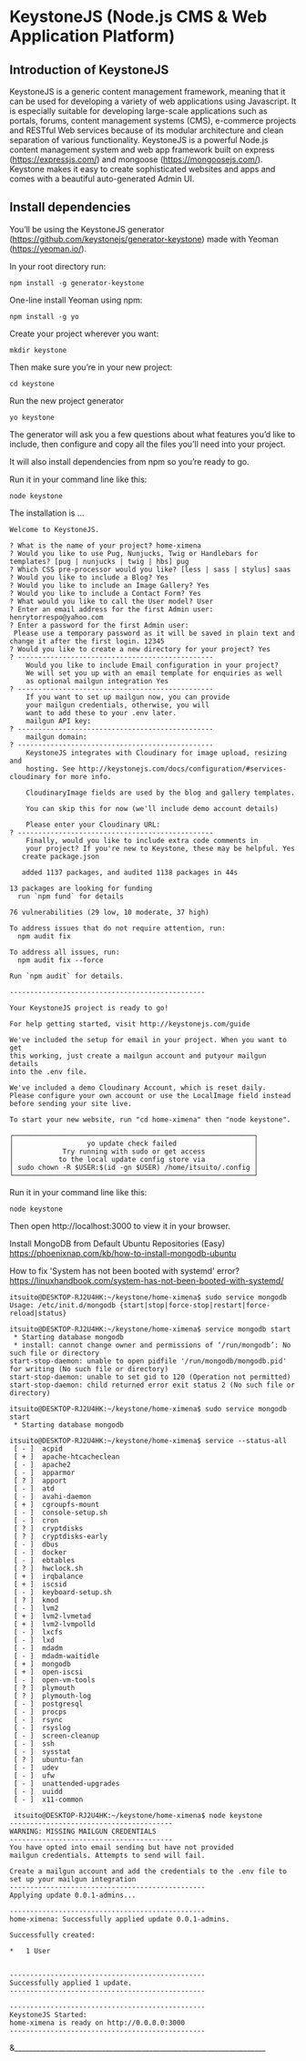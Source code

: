 # KeystoneJS (Node.js CMS & Web Application Platform)

## Introduction of KeystoneJS

KeystoneJS is a generic content management framework, meaning that it 
can be used for developing a variety of web applications using Javascript. 
It is especially suitable for developing large-scale applications such 
as portals, forums, content management systems (CMS), e-commerce projects 
and RESTful Web services because of its modular architecture and clean 
separation of various functionality. KeystoneJS is a powerful Node.js 
content management system and web app framework built on express (https://expressjs.com/) and 
mongoose (https://mongoosejs.com/). Keystone makes it easy to create sophisticated websites and 
apps and comes with a beautiful auto-generated Admin UI.

## Install dependencies

You’ll be using the KeystoneJS generator (https://github.com/keystonejs/generator-keystone) made with Yeoman
(https://yeoman.io/). 

In your root directory run:

```terminal
npm install -g generator-keystone
```

One-line install Yeoman using npm:

```terminal
npm install -g yo
```

Create your project wherever you want:

```terminal
mkdir keystone
```

Then make sure you’re in your new project:

```terminal
cd keystone
```

Run the new project generator

```terminal
yo keystone
```

The generator will ask you a few questions about what features you’d 
like to include, then configure and copy all the files you’ll need 
into your project.

It will also install dependencies from npm so you’re ready to go.

Run it in your command line like this:

```terminal
node keystone
```

The installation is ...

```terminal
Welcome to KeystoneJS.

? What is the name of your project? home-ximena
? Would you like to use Pug, Nunjucks, Twig or Handlebars for templates? [pug | nunjucks | twig | hbs] pug
? Which CSS pre-processor would you like? [less | sass | stylus] saas
? Would you like to include a Blog? Yes
? Would you like to include an Image Gallery? Yes
? Would you like to include a Contact Form? Yes
? What would you like to call the User model? User
? Enter an email address for the first Admin user: henrytorrespo@yahoo.com
? Enter a password for the first Admin user:
 Please use a temporary password as it will be saved in plain text and change it after the first login. 12345
? Would you like to create a new directory for your project? Yes
? ------------------------------------------------
    Would you like to include Email configuration in your project?
    We will set you up with an email template for enquiries as well
    as optional mailgun integration Yes
? ------------------------------------------------
    If you want to set up mailgun now, you can provide
    your mailgun credentials, otherwise, you will
    want to add these to your .env later.
    mailgun API key:
? ------------------------------------------------
    mailgun domain:
? ------------------------------------------------
    KeystoneJS integrates with Cloudinary for image upload, resizing and
    hosting. See http://keystonejs.com/docs/configuration/#services-cloudinary for more info.

    CloudinaryImage fields are used by the blog and gallery templates.

    You can skip this for now (we'll include demo account details)

    Please enter your Cloudinary URL:
? ------------------------------------------------
    Finally, would you like to include extra code comments in
    your project? If you're new to Keystone, these may be helpful. Yes
   create package.json
   
   added 1137 packages, and audited 1138 packages in 44s

13 packages are looking for funding
  run `npm fund` for details

76 vulnerabilities (29 low, 10 moderate, 37 high)

To address issues that do not require attention, run:
  npm audit fix

To address all issues, run:
  npm audit fix --force

Run `npm audit` for details.

------------------------------------------------

Your KeystoneJS project is ready to go!

For help getting started, visit http://keystonejs.com/guide

We've included the setup for email in your project. When you want to get 
this working, just create a mailgun account and putyour mailgun details 
into the .env file.

We've included a demo Cloudinary Account, which is reset daily.
Please configure your own account or use the LocalImage field instead
before sending your site live.

To start your new website, run "cd home-ximena" then "node keystone".

┌───────────────────────────────────────────────────────────┐
│                  yo update check failed                   │
│            Try running with sudo or get access            │
│           to the local update config store via            │
│ sudo chown -R $USER:$(id -gn $USER) /home/itsuito/.config │
└───────────────────────────────────────────────────────────┘

```

Run it in your command line like this:

```terminal
node keystone
```

Then open http://localhost:3000 to view it in your browser.


Install MongoDB from Default Ubuntu Repositories (Easy)
https://phoenixnap.com/kb/how-to-install-mongodb-ubuntu


How to fix 'System has not been booted with systemd' error?
https://linuxhandbook.com/system-has-not-been-booted-with-systemd/

```terminal
itsuito@DESKTOP-RJ2U4HK:~/keystone/home-ximena$ sudo service mongodb
Usage: /etc/init.d/mongodb {start|stop|force-stop|restart|force-reload|status}
```
```terminal
itsuito@DESKTOP-RJ2U4HK:~/keystone/home-ximena$ service mongodb start
 * Starting database mongodb                                                                                            
 * install: cannot change owner and permissions of ‘/run/mongodb’: No such file or directory
start-stop-daemon: unable to open pidfile '/run/mongodb/mongodb.pid' for writing (No such file or directory)
start-stop-daemon: unable to set gid to 120 (Operation not permitted)
start-stop-daemon: child returned error exit status 2 (No such file or directory)

itsuito@DESKTOP-RJ2U4HK:~/keystone/home-ximena$ sudo service mongodb start
 * Starting database mongodb

itsuito@DESKTOP-RJ2U4HK:~/keystone/home-ximena$ service --status-all
 [ - ]  acpid
 [ + ]  apache-htcacheclean
 [ - ]  apache2
 [ - ]  apparmor
 [ ? ]  apport
 [ - ]  atd
 [ - ]  avahi-daemon
 [ + ]  cgroupfs-mount
 [ - ]  console-setup.sh
 [ - ]  cron
 [ ? ]  cryptdisks
 [ ? ]  cryptdisks-early
 [ - ]  dbus
 [ - ]  docker
 [ - ]  ebtables
 [ ? ]  hwclock.sh
 [ + ]  irqbalance
 [ + ]  iscsid
 [ - ]  keyboard-setup.sh
 [ ? ]  kmod
 [ - ]  lvm2
 [ + ]  lvm2-lvmetad
 [ + ]  lvm2-lvmpolld
 [ - ]  lxcfs
 [ - ]  lxd
 [ - ]  mdadm
 [ - ]  mdadm-waitidle
 [ + ]  mongodb
 [ + ]  open-iscsi
 [ - ]  open-vm-tools
 [ ? ]  plymouth
 [ ? ]  plymouth-log
 [ - ]  postgresql
 [ - ]  procps
 [ - ]  rsync
 [ - ]  rsyslog
 [ - ]  screen-cleanup
 [ - ]  ssh
 [ - ]  sysstat
 [ ? ]  ubuntu-fan
 [ - ]  udev
 [ - ]  ufw
 [ - ]  unattended-upgrades
 [ - ]  uuidd
 [ - ]  x11-common
 
 itsuito@DESKTOP-RJ2U4HK:~/keystone/home-ximena$ node keystone
----------------------------------------
WARNING: MISSING MAILGUN CREDENTIALS
----------------------------------------
You have opted into email sending but have not provided
mailgun credentials. Attempts to send will fail.

Create a mailgun account and add the credentials to the .env file to
set up your mailgun integration
------------------------------------------------
Applying update 0.0.1-admins...

------------------------------------------------
home-ximena: Successfully applied update 0.0.1-admins.

Successfully created:

*   1 User


------------------------------------------------
Successfully applied 1 update.
------------------------------------------------

------------------------------------------------
KeystoneJS Started:
home-ximena is ready on http://0.0.0.0:3000
------------------------------------------------

```




&_____________________________________________________________________
